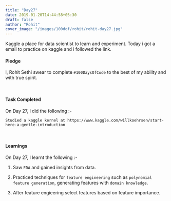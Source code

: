 ```yaml
---
title: "Day27"
date: 2019-01-20T14:44:58+05:30
draft: false
author: "Rohit"
cover_image: "/images/100dof/rohit/rohit-day27.jpg"
---
```

Kaggle a place for data scientist to learn and experiment. Today i got a email to practice on kaggle and i followed the link.
<!--more-->
#### Pledge
I, Rohit Sethi swear to complete `#100DaysOfCode` to the best of my ability and with true spirit.

<br>

#### Task Completed
On Day 27, I did the following :-

```
Studied a kaggle kernel at https://www.kaggle.com/willkoehrsen/start-here-a-gentle-introduction
```
<br>

#### Learnings
On Day 27, I learnt the following :-

1. Saw `EDA` and gained insights from data. 

2. Practiced techniques for `feature engineering` such as `polynomial feature generation`, generating features with `domain knowledge`.

3. After feature engieering select features based on feature importance.

<br/> 

